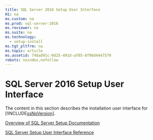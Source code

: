 ```yaml
---
title: SQL Server 2016 Setup User Interface
H1: na
ms.custom: na
ms.prod: sql-server-2016
ms.reviewer: na
ms.suite: na
ms.technology: 
  - setup-install
ms.tgt_pltfrm: na
ms.topic: article
ms.assetid: 748ad91c-0d25-491d-af85-8f96d4447579
robots: noindex,nofollow
---
```

# SQL Server 2016 Setup User Interface
  The content in this section describes the installation user interface for [!INCLUDE[ssNoVersion](../../Token/Other/ssNoVersion_md.md)].  
  
 [Overview of SQL Server Setup Documentation](../../Topics/TopicNameNotContainA/Overview-of-SQL-Server-Setup-Documentation.md)  
  
 [SQL Server Setup User Interface Reference](../../Topics/TopicNameNotContainA/SQL-Server-Setup-User-Interface-Reference.md)  
  
  